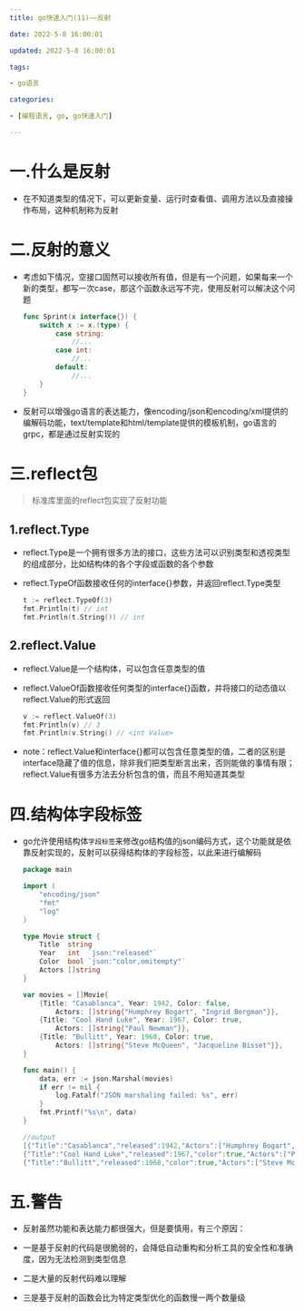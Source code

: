 ```yaml
---
title: go快速入门(11)——反射

date: 2022-5-8 16:00:01

updated: 2022-5-8 16:00:01

tags:

- go语言

categories:

- [编程语言, go, go快速入门]

---
```


# 一.什么是反射

- 在不知道类型的情况下，可以更新变量、运行时查看值、调用方法以及直接操作布局，这种机制称为反射

# 二.反射的意义

- 考虑如下情况，空接口固然可以接收所有值，但是有一个问题，如果每来一个新的类型，都写一次case，那这个函数永远写不完，使用反射可以解决这个问题
  
  ```go
  func Sprint(x interface{}) {
      switch x := x.(type) {
          case string:
              //...
          case int:
              //...
          default:
              //...
      }
  }
  ```

- 反射可以增强go语言的表达能力，像encoding/json和encoding/xml提供的编解码功能，text/template和html/template提供的模板机制，go语言的grpc，都是通过反射实现的

# 三.reflect包

> 标准库里面的reflect包实现了反射功能

## 1.reflect.Type

- reflect.Type是一个拥有很多方法的接口，这些方法可以识别类型和透视类型的组成部分，比如结构体的各个字段或函数的各个参数

- reflect.TypeOf函数接收任何的interface{}参数，并返回reflect.Type类型
  
  ```go
  t := reflect.TypeOf(3)
  fmt.Println(t) // int
  fmt.Println(t.String()) // int
  ```

## 2.reflect.Value

- reflect.Value是一个结构体，可以包含任意类型的值

- reflect.ValueOf函数接收任何类型的interface{}函数，并将接口的动态值以reflect.Value的形式返回
  
  ```go
  v := reflect.ValueOf(3)
  fmt.Println(v) // 3
  fmt.Println(v.String() // <int Value>
  ```

- note：reflect.Value和interface{}都可以包含任意类型的值，二者的区别是interface隐藏了值的信息，除非我们把类型断言出来，否则能做的事情有限；reflect.Value有很多方法去分析包含的值，而且不用知道其类型

# 四.结构体字段标签

- go允许使用结构体`字段标签`来修改go结构值的json编码方式，这个功能就是依靠反射实现的，反射可以获得结构体的字段标签，以此来进行编解码
  
  ```go
  package main
  
  import (
      "encoding/json"
      "fmt"
      "log"
  )
  
  type Movie struct {
      Title  string
      Year   int  `json:"released"`
      Color  bool `json:"color,omitempty"`
      Actors []string
  }
  
  var movies = []Movie{
      {Title: "Casablanca", Year: 1942, Color: false,
          Actors: []string{"Humphrey Bogart", "Ingrid Bergman"}},
      {Title: "Cool Hand Luke", Year: 1967, Color: true,
          Actors: []string{"Paul Newman"}},
      {Title: "Bullitt", Year: 1968, Color: true,
          Actors: []string{"Steve McQueen", "Jacqueline Bisset"}},
  }
  
  func main() {
      data, err := json.Marshal(movies)
      if err != nil {
          log.Fatalf("JSON marshaling failed: %s", err)
      }
      fmt.Printf("%s\n", data)
  }
  
  //output
  [{"Title":"Casablanca","released":1942,"Actors":["Humphrey Bogart","Ingrid Bergman"]},
  {"Title":"Cool Hand Luke","released":1967,"color":true,"Actors":["Paul Newman"]},
  {"Title":"Bullitt","released":1968,"color":true,"Actors":["Steve McQueen","Jacqueline Bisset"]}]
  ```

# 五.警告

- 反射虽然功能和表达能力都很强大，但是要慎用，有三个原因：

- 一是基于反射的代码是很脆弱的，会降低自动重构和分析工具的安全性和准确度，因为无法检测到类型信息

- 二是大量的反射代码难以理解

- 三是基于反射的函数会比为特定类型优化的函数慢一两个数量级
